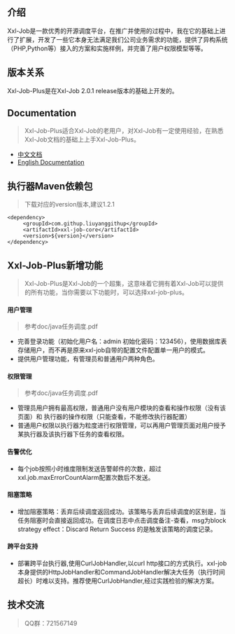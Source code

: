 ## 介绍
Xxl-Job是一款优秀的开源调度平台，在推广并使用的过程中，我在它的基础上进行了扩展，开发了一些它本身无法满足我们公司业务需求的功能，提供了异构系统（PHP,Python等）接入的方案和实施样例，并完善了用户权限模型等等。

## 版本关系
Xxl-Job-Plus是在Xxl-Job 2.0.1 release版本的基础上开发的。

## Documentation
> Xxl-Job-Plus适合Xxl-Job的老用户，对Xxl-Job有一定使用经验，在熟悉Xxl-Job文档的基础上上手Xxl-Job-Plus。
- [中文文档](http://www.xuxueli.com/xxl-job/)
- [English Documentation](http://www.xuxueli.com/xxl-job/en/)

## 执行器Maven依赖包
> 下载对应的version版本,建议1.2.1
```
<dependency>
     <groupId>com.githup.liuyanggithup</groupId>
     <artifactId>xxl-job-core</artifactId>
     <version>${version}</version>
</dependency>
```
## Xxl-Job-Plus新增功能
> Xxl-Job-Plus是Xxl-Job的一个超集，这意味着它拥有着Xxl-Job可以提供的所有功能，当你需要以下功能时，可以选择xxl-job-plus。

#### 用户管理
> 参考doc/java任务调度.pdf
  - 完善登录功能（初始化用户名：admin 初始化密码：123456），使用数据库表存储用户，而不再是原来xxl-job自带的配置文件配置单一用户的模式。
  - 提供用户管理功能，有管理员和普通用户两种角色。

#### 权限管理
> 参考doc/java任务调度.pdf
  - 管理员用户拥有最高权限，普通用户没有用户模块的查看和操作权限（没有该页面）和 执行器的操作权限（只能查看，不能修改执行器配置）
  - 普通用户权限以执行器为粒度进行权限管理，可以再用户管理页面对用户授予某执行器及该执行器下任务的查看权限。

#### 告警优化
  - 每个job按照小时维度限制发送告警邮件的次数，超过xxl.job.maxErrorCountAlarm配置次数后不发送。
  
#### 阻塞策略
  - 增加阻塞策略：丢弃后续调度返回成功。该策略与丢弃后续调度的区别是，当任务阻塞时会直接返回成功。在调度日志中点击调度备注-查看，msg为block strategy effect：Discard Return Success 的是触发该策略的调度记录。
  
#### 跨平台支持
  - 部署跨平台执行器,使用CurlJobHandler,以curl http接口的方式执行。xxl-job本身提供的HttpJobHandler和CommandJobHandler解决大任务（执行时间超长）时难以支持。推荐使用CurlJobHandler,经过实践检验的解决方案。
  
## 技术交流

> QQ群：721567149

